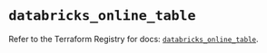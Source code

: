 # `databricks_online_table`

Refer to the Terraform Registry for docs: [`databricks_online_table`](https://registry.terraform.io/providers/databricks/databricks/1.93.0/docs/resources/online_table).
